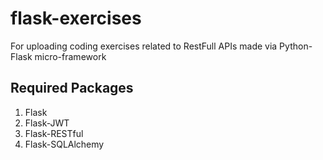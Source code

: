 # flask-exercises
For uploading coding exercises related to RestFull APIs made via Python-Flask micro-framework
## Required Packages
1. Flask
2. Flask-JWT
3. Flask-RESTful
4. Flask-SQLAlchemy
